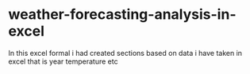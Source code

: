# weather-forecasting-analysis-in-excel
In this excel formal i had created sections based on data i have taken in excel  that is year temperature etc
